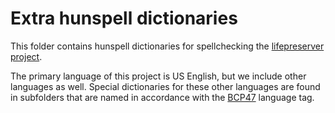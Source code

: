 # Extra hunspell dictionaries

This folder contains hunspell dictionaries for spellchecking the [lifepreserver
project](https://github.com/pentandra/lifepreserver).

The primary language of this project is US English, but we include other
languages as well. Special dictionaries for these other languages are found in
subfolders that are named in accordance with the
[BCP47](https://tools.ietf.org/html/bcp47) language tag.
